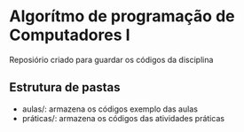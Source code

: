 # Algorítmo de programação de Computadores I

Reposiório criado para guardar os códigos da disciplina 

## Estrutura de pastas

* aulas/: armazena os códigos exemplo das aulas
* práticas/: armazena os códigos das atividades práticas
